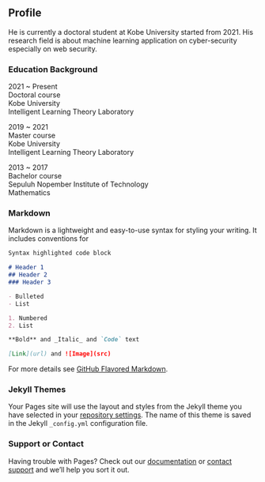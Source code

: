 ## Profile

He is currently a doctoral student at Kobe University started from 2021. His research field is about machine learning application on cyber-security especially on web security.

### Education Background
2021 ~ Present<br>
Doctoral course<br>
Kobe University<br>
Intelligent Learning Theory Laboratory<br>

2019 ~ 2021<br>
Master course<br>
Kobe University<br>
Intelligent Learning Theory Laboratory<br>

2013 ~ 2017<br>
Bachelor course<br>
Sepuluh Nopember Institute of Technology<br>
Mathematics<br>

### Markdown

Markdown is a lightweight and easy-to-use syntax for styling your writing. It includes conventions for

```markdown
Syntax highlighted code block

# Header 1
## Header 2
### Header 3

- Bulleted
- List

1. Numbered
2. List

**Bold** and _Italic_ and `Code` text

[Link](url) and ![Image](src)
```

For more details see [GitHub Flavored Markdown](https://guides.github.com/features/mastering-markdown/).

### Jekyll Themes

Your Pages site will use the layout and styles from the Jekyll theme you have selected in your [repository settings](https://github.com/rozimahfud/rozimahfud.github.io/settings/pages). The name of this theme is saved in the Jekyll `_config.yml` configuration file.

### Support or Contact

Having trouble with Pages? Check out our [documentation](https://docs.github.com/categories/github-pages-basics/) or [contact support](https://support.github.com/contact) and we’ll help you sort it out.
